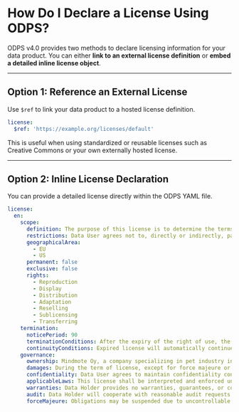 # How Do I Declare a License Using ODPS?

ODPS v4.0 provides two methods to declare licensing information for your data product. You can either **link to an external license definition** or **embed a detailed inline license object**.

---

## Option 1: Reference an External License

Use `$ref` to link your data product to a hosted license definition.

```yaml
license:
  $ref: 'https://example.org/licenses/default'
```

This is useful when using standardized or reusable licenses such as Creative Commons or your own externally hosted license.

---

## Option 2: Inline License Declaration

You can provide a detailed license directly within the ODPS YAML file.

```yaml
license:
  en:
    scope:
      definition: The purpose of this license is to determine the terms and conditions applicable to the licensing of the data product, whereby Data Holder grants Data User the right to use the data.
      restrictions: Data User agrees not to, directly or indirectly, participate in the unauthorized use, disclosure or conversion of any confidential information.
      geographicalArea:
        - EU
        - US
      permanent: false
      exclusive: false
      rights:
        - Reproduction
        - Display
        - Distribution
        - Adaptation
        - Reselling
        - Sublicensing
        - Transferring
    termination:
      noticePeriod: 90
      terminationConditions: After the expiry of the right of use, the product and its derivatives must be removed.
      continuityConditions: Expired license will automatically continue without written cancellation (termination) by Data Holder.
    governance:
      ownership: Mindmote Oy, a company specializing in pet industry insights, owns the license to its proprietary data product 'Pets of the Year'.
      damages: During the term of license, except for force majeure or reasons from the Data Holder, the Data User is required to comply strictly with the license. If the Data User wants to terminate the license early, it must pay a specified amount of liquidated damages.
      confidentiality: Data User agrees to maintain confidentiality concerning all technical (e.g., drawings, tables, formulas) and commercial (e.g., contract terms, prices) information obtained during the license.
      applicableLaws: This license shall be interpreted and enforced under Finnish law, including Copyright Act 404/1961.
      warranties: Data Holder provides no warranties, guarantees, or conditions. All liability for damages is disclaimed to the extent permitted by law.
      audit: Data Holder will cooperate with reasonable audit requests. Each party bears its own costs.
      forceMajeure: Obligations may be suspended due to uncontrollable events like strikes, wars, or natural disasters.
```
